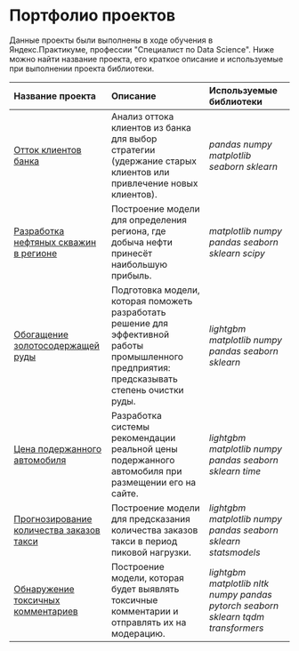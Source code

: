 # Портфолио проектов

Данные проекты были выполнены в ходе обучения в Яндекс.Практикуме, профессии "Специалист по Data Science". Ниже можно найти название проекта, его краткое описание и используемые при выполнении проекта библиотеки.

| Название проекта | Описание | Используемые библиотеки | 
| :---------------------- | :---------------------- | :---------------------- |
| [Отток клиентов банка](bank_customer_churn) | Анализ оттока клиентов из банка для выбор стратегии (удержание старых клиентов или привлечение новых клиентов). | *pandas* *numpy* *matplotlib* *seaborn* *sklearn* |
| [Разработка нефтяных скважин в регионе](02_03_oil_exploration) | Построение модели для определения региона, где добыча нефти принесёт наибольшую прибыль.| *matplotlib* *numpy* *pandas* *seaborn* *sklearn* *scipy* |
| [Обогащение золотосодержащей руды](02_04_gold) | Подготовка модели, которая поможеть разработать решение для эффективной работы промышленного предприятия: предсказывать степень очистки руды.| *lightgbm* *matplotlib* *numpy* *pandas* *seaborn* *sklearn* |
| [Цена подержанного автомобиля](03_02_car_price) | Разработка системы рекомендации реальной цены подержанного автомобиля при размещении его на сайте. | *lightgbm* *matplotlib* *numpy* *pandas* *seaborn* *sklearn* *time* |
| [Прогнозирование количества заказов такси](03_03_time_series) | Построение модели для предсказания количества заказов такси в период пиковой нагрузки.| *lightgbm* *matplotlib* *numpy* *pandas* *seaborn* *sklearn* *statsmodels* |
| [Обнаружение токсичных комментариев](03_04_toxic_comments) | Построение модели, которая будет выявлять токсичные комментарии и отправлять их на модерацию.| *lightgbm* *matplotlib* *nltk* *numpy*  *pandas* *pytorch* *seaborn* *sklearn* *tqdm* *transformers* |
